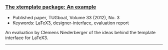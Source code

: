 
### [The xtemplate package: An example](https://tug.org/TUGboat/tb33-3/tb105niederberger.pdf)

+ Published paper, TUGboat, Volume 33 (2012), No. 3
+ Keywords: LaTeX3, designer-interface, evaluation report

An evaluation by Clemens Niederberger of the ideas behind the template interface for LaTeX3.

***


